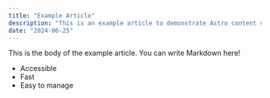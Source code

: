 ```yaml
---
title: "Example Article"
description: "This is an example article to demonstrate Astro content collections."
date: "2024-06-25"
---
```


This is the body of the example article. You can write Markdown here!

- Accessible
- Fast
- Easy to manage 